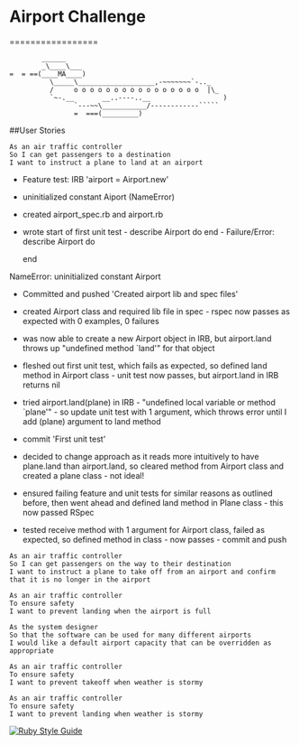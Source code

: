 # Airport Challenge
=================

```
        ______
        _\____\___
=  = ==(____MA____)
          \_____\___________________,-~~~~~~~`-.._
          /     o o o o o o o o o o o o o o o o  |\_
          `~-.__       __..----..__                  )
                `---~~\___________/------------`````
                =  ===(_________)

```

##User Stories

```
As an air traffic controller 
So I can get passengers to a destination 
I want to instruct a plane to land at an airport
```

* Feature test: IRB 'airport = Airport.new'

* uninitialized constant Aiport (NameError)

* created airport_spec.rb and airport.rb

* wrote start of first unit test - describe Airport do end - Failure/Error:
  describe Airport do

  
  end

NameError:
  uninitialized constant Airport

* Committed and pushed 'Created airport lib and spec files'

* created Airport class and required lib file in spec - rspec now passes as expected with 0 examples, 0 failures

* was now able to create a new Airport object in IRB, but airport.land throws up "undefined method `land'" for that object

* fleshed out first unit test, which fails as expected, so defined land method in Airport class - unit test now passes, but airport.land in IRB returns nil

* tried airport.land(plane) in IRB - "undefined local variable or method `plane'" - so update unit test with 1 argument, which throws error until I add (plane) argument to land method

* commit 'First unit test'

* decided to change approach as it reads more intuitively to have plane.land than airport.land, so cleared method from Airport class and created a plane class - not ideal!

* ensured failing feature and unit tests for similar reasons as outlined before, then went ahead and defined land method in Plane class - this now passed RSpec

* tested receive method with 1 argument for Airport class, failed as expected, so defined method in class - now passes - commit and push

```
As an air traffic controller 
So I can get passengers on the way to their destination 
I want to instruct a plane to take off from an airport and confirm that it is no longer in the airport
```

```
As an air traffic controller 
To ensure safety 
I want to prevent landing when the airport is full 
```

```
As the system designer
So that the software can be used for many different airports
I would like a default airport capacity that can be overridden as appropriate
```

```
As an air traffic controller 
To ensure safety 
I want to prevent takeoff when weather is stormy 
```

```
As an air traffic controller 
To ensure safety 
I want to prevent landing when weather is stormy 
```

[![Ruby Style Guide](https://img.shields.io/badge/code_style-rubocop-brightgreen.svg)](https://github.com/rubocop/rubocop)